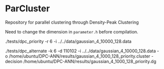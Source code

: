 # ParCluster

Repository for parallel clustering through Density-Peak Clustering

Need to change the dimension in `parameter.h` before compilation.

./tests/dpc_priority -r 6 -i ../../data/gaussian_4_10000_128.data 

./tests/dpc_alternate -k 6 -d 110102 -i ../../data/gaussian_4_10000_128.data -o /home/ubuntu/DPC-ANN/results/gaussian_4_1000_128_priority.cluster -decision  /home/ubuntu/DPC-ANN/results/gaussian_4_1000_128_priority.dg